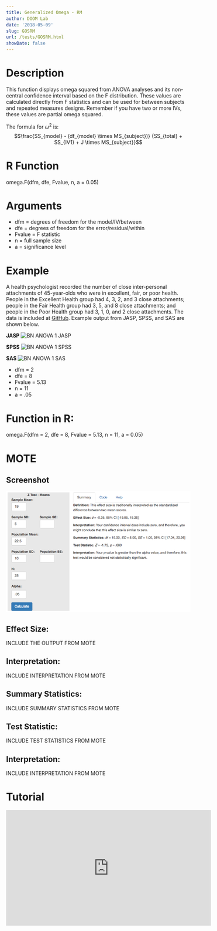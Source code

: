 ```yaml
---
title: Generalized Omega - RM
author: DOOM Lab
date: '2018-05-09'
slug: GOSRM
url: /tests/GOSRM.html
showDate: false
---
```


<script src="//yihui.name/js/math-code.js"></script>
<script async
src="//cdn.bootcss.com/mathjax/2.7.1/MathJax.js?config=TeX-MML-AM_CHTML">
</script>

# Description   

This function displays omega squared from ANOVA analyses and its non-central confidence interval based on the F distribution. These values are calculated directly from F statistics and can be used for between subjects and repeated measures designs. Remember if you have two or more IVs, these values are partial omega squared. 

The formula for $\omega^2$ is: $$\frac{SS_{model} - (df_{model} \times MS_{subject})} 
{SS_{total} + SS_{IV1} + J \times MS_{subject}}$$

# R Function

 omega.F(dfm, dfe, Fvalue, n, a = 0.05) 

# Arguments 


+ dfm	= degrees of freedom for the model/IV/between
+ dfe	= degrees of freedom for the error/residual/within
+ Fvalue = F statistic
+ n	= full sample size
+ a	= significance level

# Example  

A health psychologist recorded the number of close inter-personal attachments of 45-year-olds who were in excellent, fair, or poor health. People in the Excellent Health group had 4, 3, 2, and 3 close attachments; people in the Fair Health group had 3, 5, and 8 close attachments; and people in the Poor Health group had 3, 1, 0, and 2 close attachments. The data is included at [GitHub](https://github.com/doomlab/shiny-server/tree/master/MOTE/examples). Example output from JASP, SPSS, and SAS are shown below.

**JASP**
![BN ANOVA 1 JASP](https://raw.githubusercontent.com/doomlab/shiny-server/master/MOTE/examples/bn%20anova%20JASP.png)

**SPSS**
![BN ANOVA 1 SPSS](https://raw.githubusercontent.com/doomlab/shiny-server/master/MOTE/examples/bn%20anova%20SPSS.png)

**SAS**
![BN ANOVA 1 SAS](https://raw.githubusercontent.com/doomlab/shiny-server/master/MOTE/examples/bn%20anova%20SAS.PNG)

+ dfm	= 2
+ dfe	= 8
+ Fvalue = 5.13
+ n	= 11
+ a	= .05

# Function in R: 

 omega.F(dfm = 2, dfe = 8, Fvalue = 5.13, n = 11, a = 0.05) 

# MOTE

## Screenshot

![Z-Test Means Screenshot](../images/z-test-means-screen.png)

## Effect Size:

INCLUDE THE OUTPUT FROM MOTE

## Interpretation: 

INCLUDE INTERPRETATION FROM MOTE

## Summary Statistics: 

INCLUDE SUMMARY STATISTICS FROM MOTE

## Test Statistic: 

INCLUDE TEST STATISTICS FROM MOTE

## Interpretation: 

INCLUDE INTERPRETATION FROM MOTE

# Tutorial

<iframe width="560" height="315" src="https://www.youtube.com/embed/40XnVCphLFA" frameborder="0" allow="autoplay; encrypted-media" allowfullscreen></iframe>
